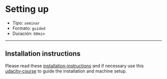 # Setting up

* Tipo: `seminar`
* Formato: `guided`
* Duración: `60min`

***
## Installation instructions
Please read these [installation-instructions](https://google-developer-training.gitbooks.io/android-developer-fundamentals-course-practicals/content/en/Unit%201/11_p_hello_world.html) and if necessary use this [udacity-course](https://classroom.udacity.com/courses/ud808) to guide the installation and machine setup.
